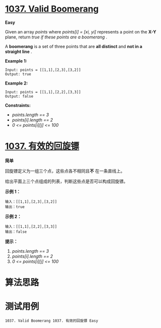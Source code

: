 # [1037. Valid Boomerang][enTitle]

**Easy**

Given an array  *points*  where  *points[i] = [xi, yi]*  represents a point on the **X-Y**  plane, return  *true*   *if these points are a boomerang* .

A **boomerang**  is a set of three points that are **all distinct**  and **not in a straight line** .



**Example 1:** 

```
Input: points = [[1,1],[2,3],[3,2]]
Output: true

```

**Example 2:** 

```
Input: points = [[1,1],[2,2],[3,3]]
Output: false

```



**Constraints:** 

-  *points.length == 3*  
-  *points[i].length == 2*  
-  *0 <= points[i][j] <= 100* 


# [1037. 有效的回旋镖][cnTitle]

**简单**

回旋镖定义为一组三个点，这些点各不相同且**不** 在一条直线上。

给出平面上三个点组成的列表，判断这些点是否可以构成回旋镖。



**示例 1：** 

```
输入：[[1,1],[2,3],[3,2]]
输出：true

```

**示例 2：** 

```
输入：[[1,1],[2,2],[3,3]]
输出：false
```



**提示：** 

1.  *points.length == 3*  
2.  *points[i].length == 2*  
3.  *0 <= points[i][j] <= 100* 




# 算法思路

# 测试用例
```
1037. Valid Boomerang 1037. 有效的回旋镖 Easy
```

[enTitle]: https://leetcode.com/problems/valid-boomerang/
[cnTitle]: https://leetcode-cn.com/problems/valid-boomerang/
